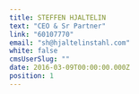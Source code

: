 ```yaml
---
title: STEFFEN HJALTELIN
text: "CEO & Sr Partner"
link: "60107770"
email: "sh@hjaltelinstahl.com"
white: false
cmsUserSlug: ""
date: 2016-03-09T00:00:00.000Z
position: 1
---
```


